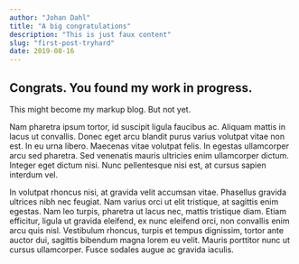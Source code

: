 ```yaml
---
author: "Johan Dahl"
title: "A big congratulations"
description: "This is just faux content"
slug: "first-post-tryhard"
date: 2019-08-16
---
```


## Congrats. You found my work in progress.

This might become my markup blog. But not yet.

Nam pharetra ipsum tortor, id suscipit ligula faucibus ac. Aliquam mattis in lacus ut convallis. Donec eget arcu blandit purus varius volutpat vitae non est. In eu urna libero. Maecenas vitae volutpat felis. In egestas ullamcorper arcu sed pharetra. Sed venenatis mauris ultricies enim ullamcorper dictum. Integer eget dictum nisi. Nunc pellentesque nisi est, at cursus sapien interdum vel.

In volutpat rhoncus nisi, at gravida velit accumsan vitae. Phasellus gravida ultrices nibh nec feugiat. Nam varius orci ut elit tristique, at sagittis enim egestas. Nam leo turpis, pharetra ut lacus nec, mattis tristique diam. Etiam efficitur, ligula ut gravida eleifend, ex nunc eleifend orci, non convallis enim arcu quis nisl. Vestibulum rhoncus, turpis et tempus dignissim, tortor ante auctor dui, sagittis bibendum magna lorem eu velit. Mauris porttitor nunc ut cursus ullamcorper. Fusce sodales augue ac gravida iaculis.